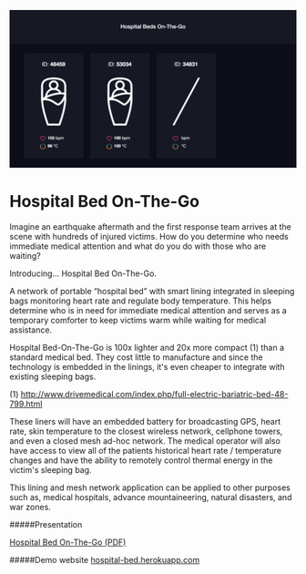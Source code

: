 ![alt text](https://raw.githubusercontent.com/adamkchew/hospital-bed/master/documentation/screenshot.png)

# Hospital Bed On-The-Go

Imagine an earthquake aftermath and the first response team arrives at the scene with hundreds of injured victims. How do you determine who needs immediate medical attention and what do you do with those who are waiting?

Introducing... Hospital Bed On-The-Go.

A network of portable “hospital bed” with smart lining integrated in sleeping bags monitoring heart rate and regulate body temperature. This helps determine who is in need for immediate medical attention and serves as a temporary comforter to keep victims warm while waiting for medical assistance. 

Hospital Bed-On-The-Go is 100x lighter and 20x more compact (1) than a standard medical bed. They cost little to manufacture and since the technology is embedded in the linings, it's even cheaper to integrate with existing sleeping bags.

(1) http://www.drivemedical.com/index.php/full-electric-bariatric-bed-48-799.html

These liners will have an embedded battery for broadcasting GPS, heart rate, skin temperature to the closest wireless network, cellphone towers, and even a closed mesh ad-hoc network. The medical operator will also have access to view all of the patients historical heart rate / temperature changes and have the ability to remotely control thermal energy in the victim's sleeping bag.


This lining and mesh network application can be applied to other purposes such as, medical hospitals, advance mountaineering, natural disasters, and war zones.

#####Presentation

[Hospital Bed On-The-Go (PDF)](../master/documentation/Hospital-Bed-On-The-Go.pdf)

#####Demo website
[hospital-bed.herokuapp.com](http://hospital-bed.herokuapp.com)
